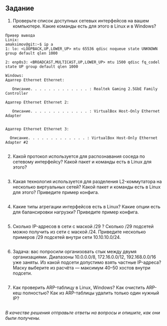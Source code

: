 ## Задание

1. Проверьте список доступных сетевых интерфейсов на вашем компьютере. Какие команды есть для этого в Linux и в Windows?
```
Привер вывода
Linix:
amaksimov@git:~$ ip a
1: lo: <LOOPBACK,UP,LOWER_UP> mtu 65536 qdisc noqueue state UNKNOWN group default qlen 1000
    
2: enp0s3: <BROADCAST,MULTICAST,UP,LOWER_UP> mtu 1500 qdisc fq_codel state UP group default qlen 1000
   
Windows:
Адаптер Ethernet Ethernet:

   Описание. . . . . . . . . . . . . : Realtek Gaming 2.5GbE Family Controller
   
Адаптер Ethernet Ethernet 2:

   Описание. . . . . . . . . . . . . : VirtualBox Host-Only Ethernet Adapter
   

Адаптер Ethernet Ethernet 3:

  Описание. . . . . . . . . . . . . : VirtualBox Host-Only Ethernet Adapter #2
   
```

2. Какой протокол используется для распознавания соседа по сетевому интерфейсу? Какой пакет и команды есть в Linux для этого?
```

```

3. Какая технология используется для разделения L2-коммутатора на несколько виртуальных сетей? Какой пакет и команды есть в Linux для этого? Приведите пример конфига.
```

```

4. Какие типы агрегации интерфейсов есть в Linux? Какие опции есть для балансировки нагрузки? Приведите пример конфига.
```

```

5. Сколько IP-адресов в сети с маской /29 ? Сколько /29 подсетей можно получить из сети с маской /24. Приведите несколько примеров /29 подсетей внутри сети 10.10.10.0/24.
```

```

6. Задача: вас попросили организовать стык между двумя организациями. Диапазоны 10.0.0.0/8, 172.16.0.0/12, 192.168.0.0/16 уже заняты. Из какой подсети допустимо взять частные IP-адреса? Маску выберите из расчёта — максимум 40–50 хостов внутри подсети.
```

```

7. Как проверить ARP-таблицу в Linux, Windows? Как очистить ARP-кеш полностью? Как из ARP-таблицы удалить только один нужный IP?
```

```

*В качестве решения отправьте ответы на вопросы и опишите, как они были получены.*
